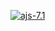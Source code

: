 [![ajs-7.1](https://github.com/MarkoMelle/ajs-7.1/actions/workflows/main.yml/badge.svg?branch=main)](https://github.com/MarkoMelle/ajs-7.1/actions/workflows/main.yml)